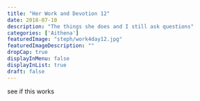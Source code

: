 ```yaml
---
title: "Her Work and Devotion 12"
date: 2018-07-10
description: "The things she does and I still ask questions"
categories: ['Aithena']
featuredImage: "steph/work4day12.jpg"
featuredImageDescription: ""
dropCap: true
displayInMenu: false
displayInList: true
draft: false
---
```


see if this works